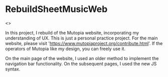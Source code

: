 # RebuildSheetMusicWeb

<<This is a practice project for Vanilla JavaScript.>>

In this project, I rebuild of the Mutopia website, incorporating my understanding of UX. This is just a personal practice project. For the main website, please visit 'https://www.mutopiaproject.org/contribute.html'. If the operators of Mutopia like my design, you can freely use it.

On the main page of the website, I used an older method to implement the navigation bar functionality. On the subsequent pages, I used the new JS syntax. 